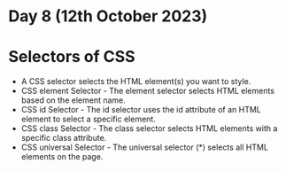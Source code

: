# Day 8 (12th October 2023)


<h1>Selectors of CSS</h1>
<ul>
<li>A CSS selector selects the HTML element(s) you want to style.</li>
<li>CSS element Selector - The element selector selects HTML elements based on the element name.</li>
<li>CSS id Selector - The id selector uses the id attribute of an HTML element to select a specific element.</li>
<li>CSS class Selector - The class selector selects HTML elements with a specific class attribute.</li>
<li>CSS universal Selector - The universal selector (*) selects all HTML elements on the page.</li>


</ul>